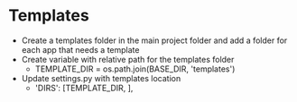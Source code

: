 # Templates
- Create a templates folder in the main project folder and add a folder for each app that needs a template
- Create variable with relative path for the templates folder
    - TEMPLATE_DIR = os.path.join(BASE_DIR, 'templates')
- Update settings.py with templates location 
    - 'DIRS': [TEMPLATE_DIR, ],
    
    
